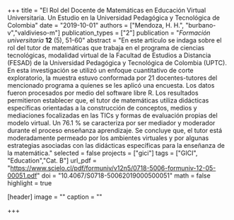+++
title = "El Rol del Docente de Matemáticas en Educación Virtual Universitaria. Un Estudio en la Universidad Pedagógica y Tecnológica de Colombia"
date = "2019-10-01"
authors = ["Mendoza, H. H.", "burbano-v","valdivieso-m"]
publication_types = ["2"]
publication = "*Formación universitaria* **12** (5), 51-60"
abstract = "En este artículo se indaga sobre el rol del tutor de matemáticas que trabaja en el programa de ciencias tecnológicas, modalidad virtual de la Facultad de Estudios a Distancia (FESAD) de la Universidad Pedagógica y Tecnológica de Colombia (UPTC). En esta investigación se utilizó un enfoque cuantitativo de corte exploratorio, la muestra estuvo conformada por 21 docentes-tutores del mencionado programa a quienes se les aplicó una encuesta. Los datos fueron procesados por medio del software libre R. Los resultados permitieron establecer que, el tutor de matemáticas utiliza didácticas específicas orientadas a la construcción de conceptos, medios y mediaciones focalizadas en las TICs y formas de evaluación propias del modelo virtual. Un 76.1 % se caracteriza por ser mediador y moderador durante el proceso enseñanza aprendizaje. Se concluye que, el tutor está moderadamente permeado por los ambientes virtuales y por algunas estrategias asociadas con las didácticas específicas para la enseñanza de la matemática."
selected = false
projects = ["gici"]
tags = ["GICI", "Education","Cat. B"]
url_pdf = "https://www.scielo.cl/pdf/formuniv/v12n5/0718-5006-formuniv-12-05-00051.pdf"
doi = "10.4067/S0718-50062019000500051"
math = false
highlight = true

[header]
image = ""
caption = ""

+++
